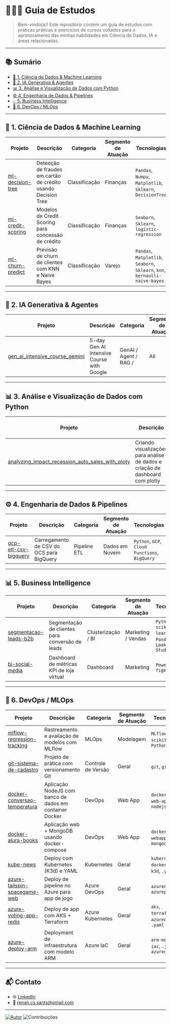 # 👨🏻‍💻 Guia de Estudos

> Bem-vindo(a)! Este repositório contém um guia de estudos com práticas práticas e exercícios de cursos voltados para o aprimoramento das minhas habilidades em Ciência de Dados, IA e áreas relacionadas.

---

## 📚 Sumário

- [🔬 1. Ciência de Dados & Machine Learning](#-ciência-de-dados--machine-learning)
- [🤖 2. IA Generativa & Agentes](#-ia-generativa--agentes)
- [📊 3. Análise e Visualização de Dados com Python](#-analise-e-visualizacao-de-dados-com-python)
- [⚙️ 4. Engenharia de Dados & Pipelines](#-engenharia-de-dados--pipelines)
- [💡 5. Business Intelligence](#-business-intelligence)
- [🔧 6. DevOps / MLOps](#-devops--mlops)

---

## 🔬 1. Ciência de Dados & Machine Learning

| Projeto | Descrição | Categoria | Segmento de Atuação | Tecnologias |
|--------|-----------|-----------|----------------------|--------------|
|  [ml-decision-tree](https://github.com/reynancs/ml-decision-tree) | Detecção de fraudes em cartão de crédito usando Decision Tree | Classificação | Finanças | `Pandas`, `Numpy`, `Matplotlib`, `Sklearn`, `DecisionTree`  |
|  [ml-credit-scoring](https://github.com/reynancs/ml-credit-scoring) | Modelos de Credit Scoring para concessão de crédito | Classificação | Finanças | `Seaborn`, `Sklearn`, `logistic-regression`  |
|  [ml-churn-predict](https://github.com/reynancs/ml-churn-predict) | Previsão de churn de clientes com KNN e Naive Bayes | Classificação | Varejo | `Pandas`, `Matplotlib`, `Seaborn`, `Sklearn`, `knn`, `bernoulli-naive-bayes`  |

---

## 🤖 2. IA Generativa & Agentes

| Projeto | Descrição | Categoria | Segmento de Atuação | Tecnologias |
|--------|-----------|-----------|----------------------|--------------|
|  [gen_ai_intensive_course_gemini](https://github.com/reynancs/genai_intensive_course_gemini) | 5-day Gen AI Intensive Course with Google | GenAI / Agent / RAG /  | All | `Python`, `LangGraph`, `Gemini`, `RAG`  |

---

## 📊 3. Análise e Visualização de Dados com Python

| Projeto | Descrição | Categoria | Segmento de Atuação | Tecnologias |
|--------|-----------|-----------|----------------------|--------------|
|  [analyzing_impact_recession_auto_sales_with_ploty](https://github.com/reynancs/ml-decision-tree) | Criando visualizações para análise de dados e criação de dashboard com plotly | Visualização de Dados | Vendas | `Pandas`, `Matplotlib`, `Seaborn`, `folium`, `plotly`, `dash` |

---

## ⚙️ 4. Engenharia de Dados & Pipelines

| Projeto | Descrição | Categoria | Segmento de Atuação | Tecnologias |
|--------|-----------|-----------|----------------------|--------------|
|  [gcp-etl-csv-bigquery](gcp-etl-csv-bigquery) | Carregamento de CSV do GCS para BigQuery | Pipeline ETL | Dados em Nuvem | `Python`, `GCP`, `Cloud Functions`, `BigQuery`  |

---

## 📊 5. Business Intelligence

| Projeto | Descrição | Categoria | Segmento de Atuação | Tecnologias |
|--------|-----------|-----------|----------------------|--------------|
|  [segmentacao-leads-b2b](segmentacao-leads-b2b) | Segmentação de clientes para conversão de leads | Clusterização / BI | Marketing / Vendas | `Python`, `scikit-learn`, `Pandas`, `Looker Studio`  |
|  [bi-social-media](https://github.com/reynancs/BI-Social-Media) | Dashboard de métricas KPI de loja virtual | Dashboard | Marketing | `PowerBI`, `dax`, `figma`  |

---

## 🔧 6. DevOps / MLOps

| Projeto | Descrição | Categoria | Segmento de Atuação | Tecnologias |
|--------|-----------|-----------|----------------------|--------------|
|  [mlflow-regression-tracking](https://github.com/reynancs/mlflow-regression-tracking) | Rastreamento e avaliação de modelos com MLflow | MLOps | Modelagem | `MLflow`, `scikit-learn`, `Python`  |
|  [git-sistema-de-cadastro](https://github.com/reynancs/git-sistema-de-cadastro) | Projeto de prática com versionamento Git | Controle de Versão | Geral | `git`, `github`  |
|  [docker-conversao-temperatura](https://github.com/reynancs/docker-conversao-temperatura) | Aplicação NodeJS com banco de dados em container Docker | DevOps | Web App | `dockerfile`, `web-app`, `nodejs`  |
|  [docker-alura-books](https://github.com/reynancs/docker-alura-books) | Aplicação web + MongoDB usando docker-compose | DevOps | Web App | `dockercompose`, `webapp`, `mongodb`  |
|  [kube-news](https://github.com/reynancs/kube-news) | Deploy com Kubernetes (K3d) e YAML | Kubernetes | Geral | `kubernetes`, `dockerfile`, `k3d`, `.yaml`  |
|  [azure-tailspin-spacegame-web](https://github.com/reynancs/azure-tailspin-spacegame-web) | Deploy de pipeline no Azure para app de jogo | Azure DevOps | Geral | `azuredevops`, `azurepipeline`  |
|  [azure-voting-app-redis](https://github.com/reynancs/azure-voting-app-redis) | Deploy de app com AKS + Terraform | Azure Kubernetes | Geral | `aks`, `terraform`, `azuredevops`, `.yaml`  |
|  [azure-deploy-arm](https://github.com/reynancs/azure-deploy-arm) | Deployment de infraestrutura com modelo ARM | Azure IaC | Geral | `arm-model`, `iac`, `.json`, `azuredevops`  |

---



## 📬 Contato

- 🌐 [LinkedIn](https://www.linkedin.com/in/renan-cardoso-8323b151/)
- 📧 renan.cs.sants@gmail.com

---

[![Autor](https://img.shields.io/badge/Autor-Renan%20Cardoso-red.svg)](https://www.linkedin.com/in/renan-cardoso-8323b151) 
![Contribuições](https://img.shields.io/badge/Contributions-Bem--vindo-brightgreen.svg?style=flat)
